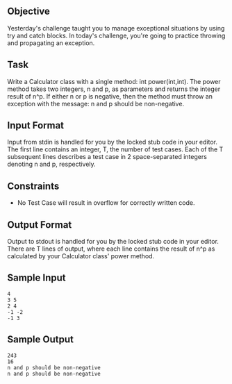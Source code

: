 ## Objective 
Yesterday's challenge taught you to manage exceptional situations by using try and catch blocks. In today's challenge, you're going to practice throwing and propagating an exception. 

## Task 
Write a Calculator class with a single method: int power(int,int). The power method takes two integers, n and p, as parameters and returns the integer result of n^p. If either n or p is negative, then the method must throw an exception with the message: n and p should be non-negative.

## Input Format

Input from stdin is handled for you by the locked stub code in your editor. The first line contains an integer, T, the number of test cases. Each of the T subsequent lines describes a test case in 2 space-separated integers denoting n and p, respectively.

## Constraints

* No Test Case will result in overflow for correctly written code.

## Output Format

Output to stdout is handled for you by the locked stub code in your editor. There are T lines of output, where each line contains the result of n^p as calculated by your Calculator class' power method.

## Sample Input

```
4
3 5
2 4
-1 -2
-1 3
```

## Sample Output

```
243
16
n and p should be non-negative
n and p should be non-negative
```


